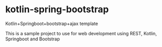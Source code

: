 # kotlin-spring-bootstrap
Kotlin+Springboot+bootstrap+ajax template

This is a sample project to use for web development using REST, Kotlin, Springboot and Bootstrap
